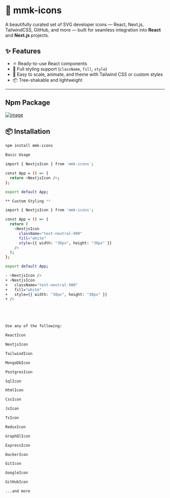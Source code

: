 # 🧩 mmk-icons

A beautifully curated set of SVG developer icons — React, Next.js, TailwindCSS, GitHub, and more — built for seamless integration into **React** and **Next.js** projects.

## ✨ Features

- ⚛️ Ready-to-use React components
- 🎨 Full styling support (`className`, `fill`, `style`)
- 🧩 Easy to scale, animate, and theme with Tailwind CSS or custom styles
- 📦 Tree-shakable and lightweight

---
## Npm Package

[![image](https://github.com/user-attachments/assets/74cd9ba0-45e7-42b8-b8b1-71605c703953)
](https://www.npmjs.com/package/mmk-icons)

## 📦 Installation

```bash
npm install mmk-icons

Basic Usage

import { NextjsIcon } from 'mmk-icons';

const App = () => {
  return <NextjsIcon />;
};

export default App;

** Custom Styling **

import { NextjsIcon } from 'mmk-icons';

const App = () => {
  return (
    <NextjsIcon
      className="text-neutral-900"
      fill="white"
      style={{ width: "30px", height: "30px" }}
    />
  );
};

export default App;

- <NextjsIcon />
+ <NextjsIcon
+   className="text-neutral-900"
+   fill="white"
+   style={{ width: "30px", height: "30px" }}
+ />





Use any of the following:

ReactIcon

NextjsIcon

TailwindIcon

MongoDbIcon

PostgresIcon

SqlIcon

HtmlIcon

CssIcon

JsIcon

TsIcon

ReduxIcon

GraphQlIcon

ExpressIcon

DockerIcon

GitIcon

GoogleIcon

GitHubIcon

...and more
